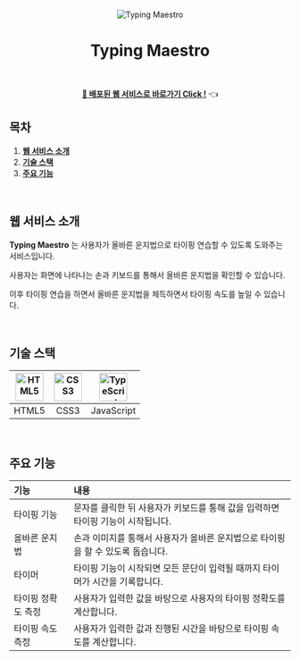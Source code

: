 <div align="center">
  <br />

  <img src="https://github.com/Hyeongjiin/Typing-Maestro/assets/76861372/ae0d6804-1a93-4b15-882f-e34c6024a9bf" alt="Typing Maestro"/>
  <br />
  <h1>Typing Maestro</h1>
  <br />
  
  [**🔗 배포된 웹 서비스로 바로가기 Click !**](https://typing-maestro.netlify.app/) 👈
</div>

## 목차
1. [**웹 서비스 소개**](#1)
1. [**기술 스택**](#2)
1. [**주요 기능**](#3)

<br />

<div id="1"></div>

## 웹 서비스 소개

**Typing Maestro** 는 사용자가 올바른 운지법으로 타이핑 연습할 수 있도록 도와주는 서비스입니다.

사용자는 화면에 나타나는 손과 키보드를 통해서 올바른 운지법을 확인할 수 있습니다. 

이후 타이핑 연습을 하면서 올바른 운지법을 체득하면서 타이핑 속도를 높일 수 있습니다.

<br />

<div id="2"></div>

## 기술 스택

| <img src="https://profilinator.rishav.dev/skills-assets/html5-original-wordmark.svg" alt="HTML5" width="50px" height="50px" /> | <img src="https://profilinator.rishav.dev/skills-assets/css3-original-wordmark.svg" alt="CSS3" width="50px" height="50px" /> | <img src="https://profilinator.rishav.dev/skills-assets/javascript-original.svg" alt="TypeScript" width="50px" height="50px" /> |
| :----------------------------------------------------------------------------------------------------------------------------: | :--------------------------------------------------------------------------------------------------------------------------: | :-----------------------------------------------------------------------------------------------------------------------------: |
|                                                             HTML5                                                              |                                                             CSS3                                                             |                                                           JavaScript                                                            |

<br />

                                                                                                        
<div id="3"></div>


## 주요 기능

| 기능                      | 내용                                                                          |
| :------------------------ | :-----------------------------------------------------------------------------|
| 타이핑 기능               | 문자를 클릭한 뒤 사용자가 키보드를 통해 값을 입력하면 타이핑 기능이 시작됩니다.  |
| 올바른 운지법             | 손과 이미지를 통해서 사용자가 올바른 운지법으로 타이핑을 할 수 있도록 돕습니다.  |
| 타이머                    | 타이핑 기능이 시작되면 모든 문단이 입력될 때까지 타이머가 시간을 기록합니다.     |
| 타이핑 정확도 측정        | 사용자가 입력한 값을 바탕으로 사용자의 타이핑 정확도를 계산합니다.               |
| 타이핑 속도 측정          | 사용자가 입력한 값과 진행된 시간을 바탕으로 타이핑 속도를 계산합니다.            |

<br />
